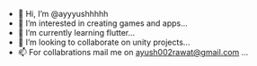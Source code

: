 - 👋 Hi, I’m @ayyyushhhhh
- 👀 I’m interested in creating games and apps...
- 🌱 I’m currently learning flutter...
- 💞️ I’m looking to collaborate on unity projects...
- 📫 For collabrations mail me on ayush002rawat@gmail.com ...

<!---
ayyyushhhhh/ayyyushhhhh is a ✨ special ✨ repository because its `README.md` (this file) appears on your GitHub profile.
You can click the Preview link to take a look at your changes.
--->
